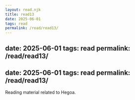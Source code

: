 ```yaml
---
layout: read.njk
title: read13
date: 2025-06-01
tags: read
permalink: /read/read13/
---
```


date: 2025-06-01
tags: read
permalink: /read/read13/
---

date: 2025-06-01
tags: read
permalink: /read/read13/
---

Reading material related to Hegoa.
